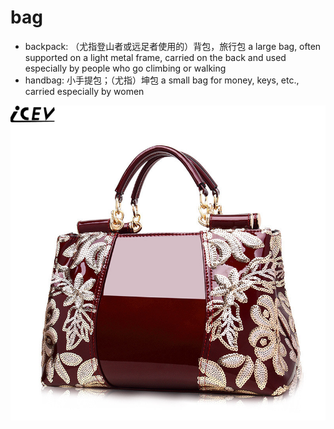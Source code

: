 # bag

- backpack: （尤指登山者或远足者使用的）背包，旅行包 a large bag, often supported on a light metal frame, carried on the back and used especially by people who go climbing or walking
- handbag: 小手提包；（尤指）坤包 a small bag for money, keys, etc., carried especially by women

![](images/handbag.jpg)
